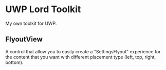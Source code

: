 # UWP Lord Toolkit

My own toolkit for UWP.

## FlyoutView
A control that allow you to easily create a "SettingsFlyout" experience for the content that you want with different placement type (left, top, right, bottom).
